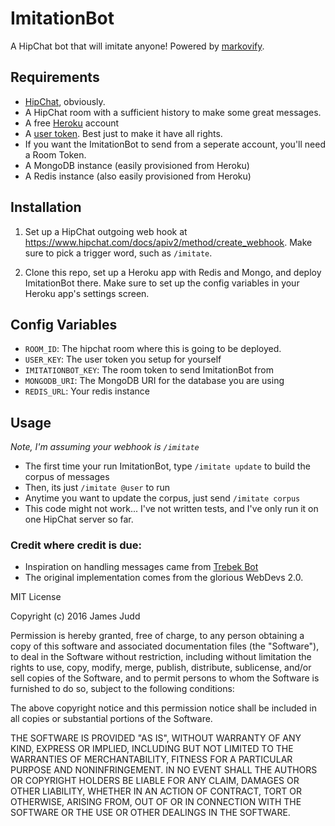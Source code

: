 # ImitationBot

A HipChat bot that will imitate anyone! Powered by [markovify](https://github.com/jsvine/markovify).

## Requirements

* [HipChat](https://hipchat.com), obviously.
* A HipChat room with a sufficient history to make some great messages.
* A free [Heroku](https://www.heroku.com) account
* A [user token](https://www.hipchat.com/account/api). Best just to make it have all rights.
* If you want the ImitationBot to send from a seperate account, you'll need a Room Token.
* A MongoDB instance (easily provisioned from Heroku)
* A Redis instance (also easily provisioned from Heroku)

## Installation

1. Set up a HipChat outgoing web hook at https://www.hipchat.com/docs/apiv2/method/create_webhook. Make sure to pick a trigger word, such as `/imitate`. 

2. Clone this repo, set up a Heroku app with Redis and Mongo, and deploy ImitationBot there. Make sure to set up the config variables in your Heroku app's settings screen.

## Config Variables

* `ROOM_ID`: The hipchat room where this is going to be deployed.
* `USER_KEY`: The user token you setup for yourself
* `IMITATIONBOT_KEY`: The room token to send ImitationBot from
* `MONGODB_URI`: The MongoDB URI for the database you are using
* `REDIS_URL`: Your redis instance

## Usage

*Note, I'm assuming your webhook is `/imitate`*
* The first time your run ImitationBot, type `/imitate update` to build the corpus of messages
* Then, its just `/imitate @user` to run
* Anytime you want to update the corpus, just send `/imitate corpus`
* This code might not work... I've not written tests, and I've only run it on one HipChat server so far.

### Credit where credit is due:
* Inspiration on handling messages came from [Trebek Bot](https://github.com/yanigisawa/hip-trebek)
* The original implementation comes from the glorious WebDevs 2.0.

MIT License

Copyright (c) 2016 James Judd

Permission is hereby granted, free of charge, to any person obtaining a copy
of this software and associated documentation files (the "Software"), to deal
in the Software without restriction, including without limitation the rights
to use, copy, modify, merge, publish, distribute, sublicense, and/or sell
copies of the Software, and to permit persons to whom the Software is
furnished to do so, subject to the following conditions:

The above copyright notice and this permission notice shall be included in all
copies or substantial portions of the Software.

THE SOFTWARE IS PROVIDED "AS IS", WITHOUT WARRANTY OF ANY KIND, EXPRESS OR
IMPLIED, INCLUDING BUT NOT LIMITED TO THE WARRANTIES OF MERCHANTABILITY,
FITNESS FOR A PARTICULAR PURPOSE AND NONINFRINGEMENT. IN NO EVENT SHALL THE
AUTHORS OR COPYRIGHT HOLDERS BE LIABLE FOR ANY CLAIM, DAMAGES OR OTHER
LIABILITY, WHETHER IN AN ACTION OF CONTRACT, TORT OR OTHERWISE, ARISING FROM,
OUT OF OR IN CONNECTION WITH THE SOFTWARE OR THE USE OR OTHER DEALINGS IN THE
SOFTWARE.